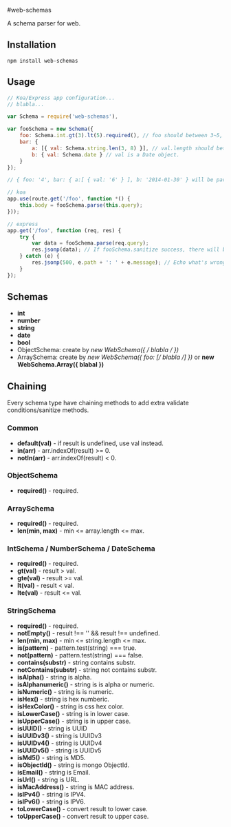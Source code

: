 #web-schemas

  A schema parser for web.
  
## Installation

```
npm install web-schemas
```

## Usage

```js
// Koa/Express app configuration...
// blabla...

var Schema = require('web-schemas'),

var fooSchema = new Schema({
    foo: Schema.int.gt(3).lt(5).required(), // foo should between 3~5, and not undefined.
    bar: {
        a: [{ val: Schema.string.len(3, 8) }], // val.length should between 3~8.
        b: { val: Schema.date } // val is a Date object.
    }
});

// { foo: '4', bar: { a:[ { val: '6' } ], b: '2014-01-30' } will be parsed as { foo: 4, bar: { a: [ { val: 6 } ], b: Date('2014-01-30') } }

// koa
app.use(route.get('/foo', function *() {
    this.body = fooSchema.parse(this.query);
}));

// express
app.get('/foo', function (req, res) {
    try {
        var data = fooSchema.parse(req.query);
        res.jsonp(data); // If fooSchema.sanitize success, there will be a 'data' field contains sanitized data.
    } catch (e) {
        res.jsonp(500, e.path + ': ' + e.message); // Echo what's wrong.
    }
});
```

## Schemas
 - **int**
 - **number**
 - **string**
 - **date**
 - **bool**
 - ObjectSchema: create by **new WebSchema({ /* blabla */ })**
 - ArraySchema: create by **new WebSchema({ foo: [/* blabla */] })** or **new WebSchema.Array({ blabal })**

## Chaining
  Every schema type have chaining methods to add extra validate conditions/sanitize methods.

### Common
 - **default(val)** - if result is undefined, use val instead.
 - **in(arr)** - arr.indexOf(result) >= 0.
 - **notIn(arr)** - arr.indexOf(result) < 0.
  
### ObjectSchema
 - **required()** - required.

### ArraySchema
 - **required()** - required.
 - **len(min, max)** - min <= array.length <= max.

### IntSchema / NumberSchema / DateSchema
 - **required()** - required.
 - **gt(val)** - result > val.
 - **gte(val)** - result >= val.
 - **lt(val)** - result < val.
 - **lte(val)** - result <= val.

### StringSchema
 - **required()** - required.
 - **notEmpty()** - result !== '' && result !== undefined.
 - **len(min, max)** - min <= string.length <= max.
 - **is(pattern)** - pattern.test(string) === true.
 - **not(pattern)** - pattern.test(string) === false.
 - **contains(substr)** - string contains substr.
 - **notContains(substr)** - string not contains substr.
 - **isAlpha()** - string is alpha.
 - **isAlphanumeric()** - string is is alpha or numeric.
 - **isNumeric()** - string is is numeric.
 - **isHex()** - string is hex numberic.
 - **isHexColor()** - string is css hex color.
 - **isLowerCase()** - string is in lower case.
 - **isUpperCase()** - string is in upper case.
 - **isUUID()** - string is UUID
 - **isUUIDv3()** - string is UUIDv3
 - **isUUIDv4()** - string is UUIDv4
 - **isUUIDv5()** - string is UUIDv5
 - **isMd5()** - string is MD5.
 - **isObjectId()** - string is mongo ObjectId.
 - **isEmail()** - string is Email.
 - **isUrl()** - string is URL.
 - **isMacAddress()** - string is MAC address.
 - **isIPv4()** - string is IPV4.
 - **isIPv6()** - string is IPV6.
 - **toLowerCase()** - convert result to lower case.
 - **toUpperCase()** - convert result to upper case.
